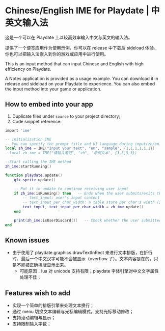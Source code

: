 # Chinese/English IME for Playdate | 中英文输入法

这是一个可以在 Playdate 上以较高效率输入中文与英文的输入法。

提供了一个便签应用作为使用示例，你可以在 release 中下载后 sideload 体验。你也可以把输入法嵌入到你的游戏或应用中进行使用。

This is an input method that can input Chinese and English with high efficiency on Playdate.

A Notes application is provided as a usage example. You can download it in release and sideload on your Playdate to experience. You can also embed the input method into your game or application.

## How to embed into your app
1. Duplicate files under `source` to your project directory;
2. Code snippet reference:
```lua
import 'ime'

-- initialization IME
-- You can specify the prompt title and UI language during input(zh/en)
local zh_ime = IME("Input your text", "en", "sample", {1,1,1,1,1,1})
--local zh_ime = IME("请输入笔记", "zh", "示例文本", {3,3,3,3})

--Start calling the IME method
zh_ime:startRunning()

function playdate.update()
    gfx.sprite.update()

    -- Put it in update to continue receiving user input
    if zh_ime:isRunning() then   -- Ends when the user submits/exits the input method
        -- text_input: user's input content
        -- text_input_per_char_width: a table store per char's width (zh:3, en:1)
        text_input, text_input_per_char_width = zh_ime:update()
    end

    print(zh_ime:isUserDiscard())   -- Check whether the user submitted the content normally or discarded it
end
```

## Known issues
- 由于使用了 playdate.graphics.drawTextInRect 来进行文本排版，在折行时，最后一个中文汉字可能不会被显示（overflow 了）。文本内容是在的，只是不能被正确排版显示出来。
    - 可能原因：lua 对 unicode 支持有限；playdate 字体引擎对中文文字属性处理不佳；

## Features wish to add
- 实现一个简单的排版引擎来处理文本换行；
- 通过 menu 切换文本编辑与光标编辑模式，支持光标移动修改；
- 支持滚动编辑与显示；
- 支持限制输入字数；